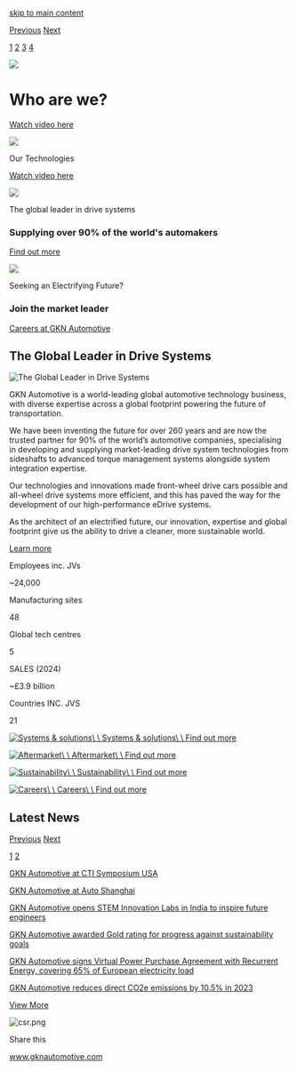 [skip to main content](https://www.gknautomotive.com/#middle)

[Previous](https://www.gknautomotive.com/#) [Next](https://www.gknautomotive.com/#)

[1](https://www.gknautomotive.com/#) [2](https://www.gknautomotive.com/#) [3](https://www.gknautomotive.com/#) [4](https://www.gknautomotive.com/#)

![](https://www.gknautomotive.com/globalassets/global-images/homepage/banners/gkn-our-company-banner-thumbnail.png)

# Who are we?

[Watch video here](https://player.vimeo.com/video/799055642)

![](https://www.gknautomotive.com/globalassets/global-images/homepage/banners/banner-our-tech.png)

Our Technologies

[Watch video here](https://player.vimeo.com/video/798373580)

![](https://www.gknautomotive.com/globalassets/global-images/main-banner/gknauto-banner-drive-systems-sideshaft.png)

The global leader in drive systems

### Supplying over 90% of the world's automakers

[Find out more](https://www.gknautomotive.com/en/systems-and-solutions/)

![](https://www.gknautomotive.com/globalassets/global-images/about/1800x587-homepage-min.jpg)

Seeking an Electrifying Future?

### Join the market leader

[Careers at GKN Automotive](https://www.gknautomotive.com/en/company/careers/)

## The Global Leader in Drive Systems

![The Global Leader in Drive Systems](https://www.gknautomotive.com/globalassets/global-images/homepage/exploded-car-engine-edit.png)

GKN Automotive is a world-leading global automotive technology business, with diverse expertise across a global footprint powering the future of transportation.

We have been inventing the future for over 260 years and are now the trusted partner for 90% of the world’s automotive companies, specialising in developing and supplying market-leading drive system technologies from sideshafts to advanced torque management systems alongside system integration expertise.

Our technologies and innovations made front-wheel drive cars possible and all-wheel drive systems more efficient, and this has paved the way for the development of our high-performance eDrive systems.

As the architect of an electrified future, our innovation, expertise and global footprint give us the ability to drive a cleaner, more sustainable world.

[Learn more](https://www.gknautomotive.com/en/company/)

Employees inc. JVs

~24,000

Manufacturing sites

48

Global tech centres

5

SALES (2024)

~£3.9 billion

Countries INC. JVS

21

[![Systems & solutions](https://www.gknautomotive.com/globalassets/global-images/homepage/systems-and-solutions-homepage-new.jpg)\\
\\
Systems & solutions\\
\\
Find out more](https://www.gknautomotive.com/en/systems-and-solutions/)

[![Aftermarket](https://www.gknautomotive.com/globalassets/global-images/homepage/aftermarket-homepage.jpg)\\
\\
Aftermarket\\
\\
Find out more](https://www.gknautomotive.com/link/2e730075cec548cd8f30d2b2daf3855a.aspx)

[![Sustainability](https://www.gknautomotive.com/globalassets/global-images/homepage/sustainability-homepage.jpg)\\
\\
Sustainability\\
\\
Find out more](https://www.gknautomotive.com/en/sustainability/)

[![Careers](https://www.gknautomotive.com/globalassets/global-images/homepage/careers-homepage.jpg)\\
\\
Careers\\
\\
Find out more](https://www.gknautomotive.com/en/company/careers/)

## Latest News

[Previous](https://www.gknautomotive.com/#) [Next](https://www.gknautomotive.com/#)

[1](https://www.gknautomotive.com/#) [2](https://www.gknautomotive.com/#)

[GKN Automotive at CTI Symposium USA](https://www.gknautomotive.com/en/News-and-Insights/news-releases/2025/gkn-automotive-at-cti-symposium-usa/)

[GKN Automotive at Auto Shanghai](https://www.gknautomotive.com/en/News-and-Insights/news-releases/2025/gkn-automotive-at-auto-shanghai/)

[GKN Automotive opens STEM Innovation Labs in India to inspire future engineers](https://www.gknautomotive.com/en/News-and-Insights/news-releases/2025/gkn-automotive-opens-stem-innovation-labs-in-india-to-inspire-future-engineers/)

[GKN Automotive awarded Gold rating for progress against sustainability goals](https://www.gknautomotive.com/en/News-and-Insights/news-releases/2024/gkn-automotive-awarded-gold-rating-for-progress-against-sustainability-goals/)

[GKN Automotive signs Virtual Power Purchase Agreement with Recurrent Energy, covering 65% of European electricity load](https://www.gknautomotive.com/en/News-and-Insights/news-releases/2024/gkn-automotive-signs-virtual-power-purchase-agreement-with-recurrent-energy-covering-65-of-european-electricity-load/)

[GKN Automotive reduces direct CO2e emissions by 10.5% in 2023](https://www.gknautomotive.com/en/News-and-Insights/news-releases/2024/gkn-automotive-reduces-direct-co2e--emissions-by-10.5-in-2023/)

[View More](https://www.gknautomotive.com/en/News-and-Insights/news-releases/)

![csr.png](https://www.gknautomotive.com/globalassets/global-images/media-centre/news-releases/2024/csr.png)

Share this

www.gknautomotive.com